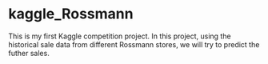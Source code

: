 # kaggle_Rossmann
This is my first Kaggle competition project. In this project, using the historical sale data from different Rossmann stores, we will try to predict the futher sales.
